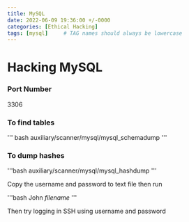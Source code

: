 ```yaml
---
title: MySQL
date: 2022-06-09 19:36:00 +/-0000
categories: [Ethical Hacking]
tags: [mysql]     # TAG names should always be lowercase
---
```


# Hacking MySQL

### Port Number
3306

### To find tables
''' bash
auxiliary/scanner/mysql/mysql_schemadump
'''

### To dump hashes

'''bash
auxiliary/scanner/mysql/mysql_hashdump
'''

Copy the username and password to text file then run

'''bash
John *filename*
'''

Then try logging in SSH using username and password